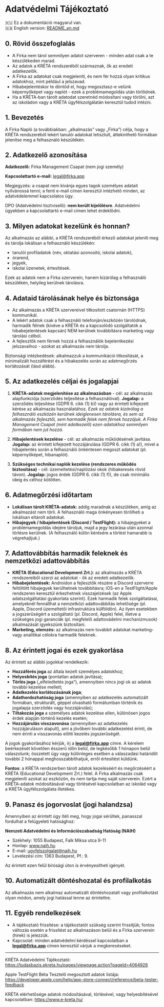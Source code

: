 # Adatvédelmi Tájékoztató

🇭🇺 Ez a dokumentáció magyarul van.  
🇬🇧 English version: [README_en.md](https://github.com/QwIT-Development/privacy-policy/blob/master/README_en.md)

## 0. Rövid összefoglalás
- A Firka nem tárol semmilyen adatot szerveren - minden adat csak a te készülékeden marad.
- Az adatok a KRÉTA rendszeréből származnak, ők az eredeti adatkezelők.
- A Firka az adatokat csak megjeleníti, és nem fér hozzá olyan kritikus adatokhoz, mint például a jelszavad.
- Hibabejelentéskor te döntöd el, hogy megosztasz-e velünk képernyőképet vagy naplót - ezek a problémamegoldás után törlődnek.
- Ha a KRÉTA-ban tárolt adatodat szeretnéd módosítani vagy törölni, azt az iskoládon vagy a KRÉTA ügyfélszolgálatán keresztül tudod intézni.

## 1. Bevezetés
A Firka Napló (a továbbiakban: „alkalmazás” vagy „Firka”) célja, hogy a KRÉTA rendszeréből lekért tanulói adatokat letisztult, áttekinthető formában jelenítse meg a felhasználó készülékén.

## 2. Adatkezelő azonosítása
**Adatkezelő:** Firka Management Csapat (nem jogi személy)

**Kapcsolattartó e-mail:** legal@firka.app

Megjegyzés: a csapat nem kívánja egyes tagok személyes adatait nyilvánossá tenni; a fenti e-mail címen keresztül intézhető minden, az adatvédelemmel kapcsolatos ügy.

DPO (Adatvédelmi tisztviselő): **nem került kijelölésre**. Adatvédelmi ügyekben a kapcsolattartó e-mail címen lehet érdeklődni.

## 3. Milyen adatokat kezelünk és honnan?
Az alkalmazás az alábbi, a KRÉTA rendszeréből érkező adatokat jeleníti meg és tárolja lokálisan a felhasználó készülékén:
- tanulói profiladatok (név, oktatási azonosító, iskolai adatok),
- órarend,
- jegyek,
- iskolai üzenetek, értesítések.

Ezek az adatok nem a Firka szerverein, hanem kizárólag a felhasználó készülékén, helyileg kerülnek tárolásra.

## 4. Adataid tárolásának helye és biztonsága
- Az alkalmazás a KRÉTA szervereivel titkosított csatornán (HTTPS) kommunikál.
- A lekért adatok csak a felhasználó telefonján/eszközén tárolódnak, harmadik félnek (kivéve a KRÉTA és a kapcsolódó szolgáltatók a hibabejelentések kapcsán) NEM kerülnek továbbításra marketing vagy tárolási célból.
- A fejlesztők nem férnek hozzá a felhasználók bejelentkezési jelszavaihoz - azokat az alkalmazás nem tárolja.

Biztonsági intézkedések: alkalmazzuk a kommunikáció titkosítását, a minimalizált hozzáférést és a hibakezelés során az adatmegőrzés korlátozását (lásd alább).

## 5. Az adatkezelés céljai és jogalapjai
1. **KRÉTA-adatok megjelenítése az alkalmazásban** - cél: az alkalmazás alapfunkciója (szerződés teljesítése a felhasználóval). **Jogalap:** a szerződés teljesítése (GDPR 6. cikk (1) b)) vagy az érintett kifejezett kérése az alkalmazás használatához. *Ezek az adatok kizárólag a felhasználó eszközén kerülnek ideiglenesen tárolásra, és sem az alkalmazás fejlesztői, sem harmadik felek nem férnek hozzájuk. A Firka Management Csapat (mint adatkezelő) ezen adatokhoz semmilyen formában nem jut hozzá.*

2. **Hibajelentések kezelése** - cél: az alkalmazás működésének javítása. **Jogalap:** az érintett kifejezett hozzájárulása (GDPR 6. cikk (1) a)), mivel a hibajelentés során a felhasználó önkéntesen megoszt adatokat (pl. képernyőképet, hibanaplót).

3. **Szükséges technikai naplók kezelése (rendszeres működés biztosítása)** - cél: üzemeltetési/naplózási okok (hibakeresés rövid távon). **Jogalap:** jogos érdek (GDPR 6. cikk (1) f)), de csak minimális ideig és célhoz kötötten.

## 6. Adatmegőrzési időtartam
- **Lokálisan tárolt KRÉTA-adatok:** addig maradnak a készüléken, amíg az alkalmazást nem törli. A felhasználó maga önkényesen törölheti a lokálisan eltárolt adatokat.
- **Hibajegyek / hibajelentések (Discord / TestFlight):** a hibajegyeket a problémamegoldás idejére tároljuk, majd a jegy lezárása után azonnal törlésre kerülnek. (A felhasználó külön kérésére a törlést hamarabb is végrehajtjuk.)

## 7. Adattovábbítás harmadik feleknek és nemzetközi adattovábbítás
- **KRÉTA (Educational Development Zrt.)**: az alkalmazás a KRÉTA rendszereiből szerzi az adatokat - ők az eredeti adatkezelők.
- **Hibabejelentések:** Androidon a fejlesztők részére a Discord szerverre feltöltött hibajegyek kerülhetnek továbbításra; iOS-en a TestFlight/Apple rendszeren keresztül érkezhetnek visszajelzések (az Apple adatszolgáltatási gyakorlata szerint). Ezek harmadik felek szolgáltatásai, amelyeknél fennállhat a nemzetközi adattovábbítás lehetősége (pl. Apple, Discord üzemeltetői infrastruktúra külföldön). Az ilyen esetekben a jogszerűségért a szolgáltató (pl. Discord, Apple) felel, illetve a szükséges jogi garanciák (pl. megfelelő adattovádelmi mechanizmusok) alkalmazását igyekszünk biztosítani.
- **Marketing, elemzés:** az alkalmazás nem továbbít adatokat marketing- vagy analitikai célokra harmadik feleknek.

## 8. Az érintett jogai és ezek gyakorlása
Az érintett az alábbi jogokkal rendelkezik:
- **Hozzáférés joga** az általa kezelt személyes adatokhoz;
- **Helyesbítés joga** (pontatlan adatok javítása);
- **Törlés joga** („elfeledtetés joga”), amennyiben nincs jogi ok az adatok további kezelése mellett;
- **Adatkezelés korlátozásának joga**;
- **Adathordozhatóság joga** (amennyiben az adatkezelés automatizált formában, strukturált, géppel olvasható formátumban történik és jogalapja szerződés vagy hozzájárulás);
- **Tiltakozás joga** a személyes adatok kezelése ellen, különösen jogos érdek alapján történő kezelés esetén;
- **Hozzájárulás visszavonása** (amennyiben az adatkezelés hozzájáruláson alapult), ami a jövőbeni további adatkezelést érinti, de nem érinti a visszavonás előtti kezelés jogszerűségét.

A jogok gyakorlásához kérjük, írj a **legal@firka.app** címre. A kérelem beérkezését követően ésszerű időn belül, de legkésőbb 1 hónapon belül válaszolunk; összetett ügy vagy különleges esetben a válaszadási határidőt további 2 hónappal meghosszabbíthatjuk, erről értesítést küldünk.

**Fontos**: a KRÉTA rendszerben tárolt adatok kezeléséért és megőrzéséért a KRÉTA (Educational Development Zrt.) felel. A Firka alkalmazás csak megjeleníti azokat az eszközön, és nem tartja meg saját szerverein. Ezért a KRÉTA-adatok módosításával vagy törlésével kapcsolatban az iskolád vagy a KRÉTA ügyfélszolgálata illetékes.

## 9. Panasz és jogorvoslat (jogi halandzsa)
Amennyiben az érintett úgy ítéli meg, hogy jogai sérültek, panasszal fordulhat a felügyeleti hatósághoz:

**Nemzeti Adatvédelmi és Információszabadság Hatóság (NAIH)**
- Székhely: 1055 Budapest, Falk Miksa utca 9-11
- Honlap: www.naih.hu
- E-mail: ugyfelszolgalat@naih.hu
- Levelezési cím: 1363 Budapest, Pf.: 9.

Az érintett ezen felül bírósági úton is érvényesítheti igényét.

## 10. Automatizált döntéshozatal és profilalkotás
Az alkalmazás nem alkalmaz automatizált döntéshozatalt vagy profilalkotást olyan módon, amely jogi hatással lenne az érintettre.

## 11. Egyéb rendelkezések
- A tájékoztató frissítése: a tájékoztatót szükség szerint frissítjük; fontos változás esetén a frissítést az alkalmazáson belül és a Firka szerverein (hírek) is jelezzük.
- Kapcsolat: minden adatvédelmi kérdéssel kapcsolatban a **legal@firka.app** címen keresztül várjuk a megkereséseket.

---

KRÉTA Adatvédelmi Tájékoztató: https://tudasbazis.ekreta.hu/pages/viewpage.action?pageId=4064926

Apple TestFlight Béta Tesztelő megosztott adatok listája: https://developer.apple.com/help/app-store-connect/reference/beta-tester-feedback

KRÉTA elérhetősége adatok módosításával, törlésével, vagy helyesbítésével kapcsolatban: https://www.e-kreta.hu/